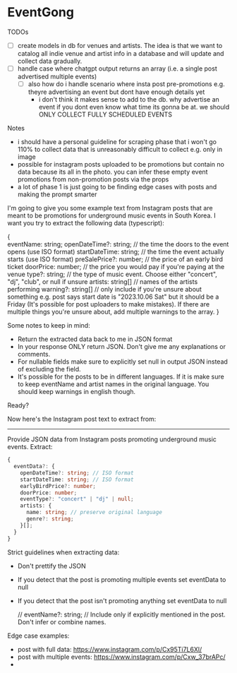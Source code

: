# EventGong

TODOs
- [ ] create models in db for venues and artists. The idea is that we want to catalog all indie venue and artist info in a database and will update and collect data gradually.
- [ ] handle case where chatgpt output returns an array (i.e. a single post advertised multiple events)
  - [ ] also how do i handle scenario where insta post pre-promotions e.g. theyre advertising an event but dont have enough details yet 
    - i don't think it makes sense to add to the db. why advertise an event if you dont even know what time its gonna be at. we should ONLY COLLECT FULLY SCHEDULED EVENTS 


Notes
- i should have a personal guideline for scraping phase that i won't go 110% to collect data that is unreasonably difficult to collect e.g. only in image
- possible for instagram posts uploaded to be promotions but contain no data because its all in the photo. you can infer these empty event promotions from non-promotion posts via the props
- a lot of phase 1 is just going to be finding edge cases with posts and making the prompt smarter



I'm going to give you some example text from Instagram posts that are meant to be promotions for underground music events in South Korea. I want you try to extract the following data (typescript):

{  
  eventName: string;
  openDateTime?: string; // the time the doors to the event opens (use ISO format)
  startDateTime: string; // the time the event actually starts (use ISO format)
  preSalePrice?: number; // the price of an early bird ticket
  doorPrice: number; // the price you would pay if you're paying at the venue
  type?: string; // the type of music event. Choose either "concert", "dj", "club", or null if unsure
  artists: string[] // names of the artists performing
  warning?: string[] // only include if you're unsure about something e.g. post says start date is "2023.10.06 Sat" but it should be a Friday (It's possible for post uploaders to make mistakes). If there are multiple things you're unsure about, add multiple warnings to the array.
}

Some notes to keep in mind:
- Return the extracted data back to me in JSON format
- In your response ONLY return JSON. Don't give me any explanations or comments.
- For nullable fields make sure to explicitly set null in output JSON instead of excluding the field.
- It's possible for the posts to be in different languages. If it is make sure to keep eventName and artist names in the original language. You should keep warnings in english though.
  

Ready?


Now here's the Instagram post text to extract from:


____

Provide JSON data from Instagram posts promoting underground music events. Extract:

```typescript
{
  eventData?: {
    openDateTime?: string; // ISO format
    startDateTime: string; // ISO format
    earlyBirdPrice?: number; 
    doorPrice: number;
    eventType?: "concert" | "dj" | null;
    artists: {
      name: string; // preserve original language
      genre?: string;
    }[];
  }
}
```

Strict guidelines when extracting data:
- Don't prettify the JSON
- If you detect that the post is promoting multiple events set eventData to null
- If you detect that the post isn't promoting anything set eventData to null


  // eventName?: string; // Include only if explicitly mentioned in the post. Don't infer or combine names.

Edge case examples:
- post with full data: https://www.instagram.com/p/Cx95Ti7L6Xl/
- post with multiple events: https://www.instagram.com/p/Cxw_37brAPc/
- 